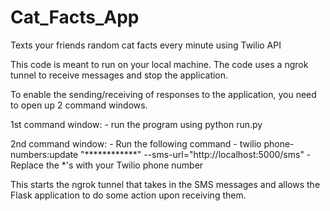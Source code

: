 # Cat_Facts_App
 Texts your friends random cat facts every minute using Twilio API
 
 This code is meant to run on your local machine.
 The code uses a ngrok tunnel to receive messages and stop the application.
 
 To enable the sending/receiving of responses to the application,
 you need to open up 2 command windows.
 
 1st command window:
	- run the program using python run.py
	
 2nd command window:
	- Run the following command
	- twilio phone-numbers:update "************" --sms-url="http://localhost:5000/sms"
	- Replace the *'s with your Twilio phone number

This starts the ngrok tunnel that takes in the SMS messages and allows the Flask application to
do some action upon receiving them.
